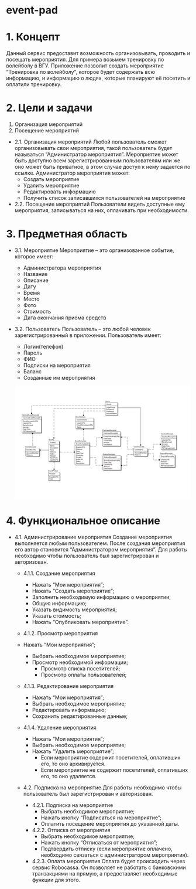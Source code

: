 # event-pad
# 1. Концепт
Данный сервис предоставит возможность организовывать, проводить и посещать мероприятия. Для примера возьмем тренировку по волейболу в ВГУ. Приложение позволит создать мероприятие “Тренировка по волейболу”, которое будет содержать всю информацию, и информацию о людях, которые планируют её посетить и оплатили тренировку.
# 2. Цели и задачи
1.	Организация мероприятий
2.	Посещение мероприятий
  - 2.1. Организация мероприятий
Любой пользователь сможет организовывать свои мероприятия, такой пользователь будет называться “Администратор мероприятия”. Мероприятие может быть доступно всем зарегистрированным пользователям или же оно может быть приватное, в этом случае доступ к нему задается по ссылке. 
Администратор мероприятия может:
    -	Создать мероприятие
    -	Удалить мероприятие
    - Редактировать информацию
    -	Получить список записавшихся пользователей на мероприятие
  - 2.2. Посещение мероприятий
Пользователи видеть доступные ему мероприятия, записываться на них, оплачивать при необходимости.
 
# 3. Предметная область
  - 3.1. Мероприятие
Мероприятие – это организованное событие, которое имеет:
    -	Администратора мероприятия
    -	Название
    -	Описание
    -	Дату
    -	Время
    -	Место
    -	Фото
    -	Стоимость
    -	Дата окончания приема средств
  - 3.2. Пользователь
Пользователь – это любой человек зарегистрированный в приложении. Пользователь имеет:
    -	Логин(телефон)
    -	Пароль
    -	ФИО
    -	Подписки на мероприятия
    -	Баланс
    -	Созданные им мероприятия

    ![Image](https://github.com/MYP4/event-pad/blob/main/DataBase.jpg)
    
# 4. Функциональное описание
  - 4.1. Администрирование мероприятия
Создание мероприятия выполняется любым пользователем. После создания мероприятия его автор становится “Администратором мероприятия”. 
Для работы необходимо чтобы пользователь был зарегистрирован и авторизован.
    - 4.1.1. Создание мероприятия
      - Нажать “Мои мероприятия”;
      -	Нажать “Создать мероприятие”;
      - Заполнить необходимую информацию о мероприятии;
      - Общую информацию;
      - Указать видимость мероприятия;
      - Указать стоимость;
      -	Нажать “Опубликовать мероприятие”.
    -	4.1.2. Просмотр мероприятия
      - Нажать “Мои мероприятия”;
        - Выбрать необходимое мероприятие;
        - Просмотр необходимой информации;
          - Просмотр списка посетителей;
          - Просмотр оплаты пользователей;
    - 4.1.3. Редактирование мероприятия
      - Нажать “Мои мероприятия”;
      - Выбрать необходимое мероприятие;
      - Редактировать информацию;
      - Сохранить редактированные данные;
    - 4.1.4. Удаление мероприятия
      - Нажать “Мои мероприятия”;
      - Выбрать необходимое мероприятие;
      - Нажать “Удалить мероприятие”;
        - Если мероприятие содержит посетителей, оплативших его, то оно архивируется.
        - Если мероприятие не содержит посетителей, оплативших его, то оно удаляется.

    - 4.2. Подписка на мероприятие
Для работы необходимо чтобы пользователь был зарегистрирован и авторизован.
      - 4.2.1. Подписка на мероприятие
        - Выбрать необходимое мероприятие;
        - Нажать кнопку “Подписаться на мероприятие”;
        - Оплатить посещение мероприятия до указанной даты.
      - 4.2.2. Отписка от мероприятия
        - Выбрать необходимое мероприятие;
        - Нажать кнопку “Отписаться от мероприятия”;
        - Подтвердить отписку (если мероприятие оплачено, необходимо связаться с администратором мероприятия).
      - 4.2.3. Оплата мероприятия
Оплата будет происходить через сервис Robocassa. Он позволяет не работать с банковскими транзакциями на прямую, а предоставляет необходимые функции для этого.
